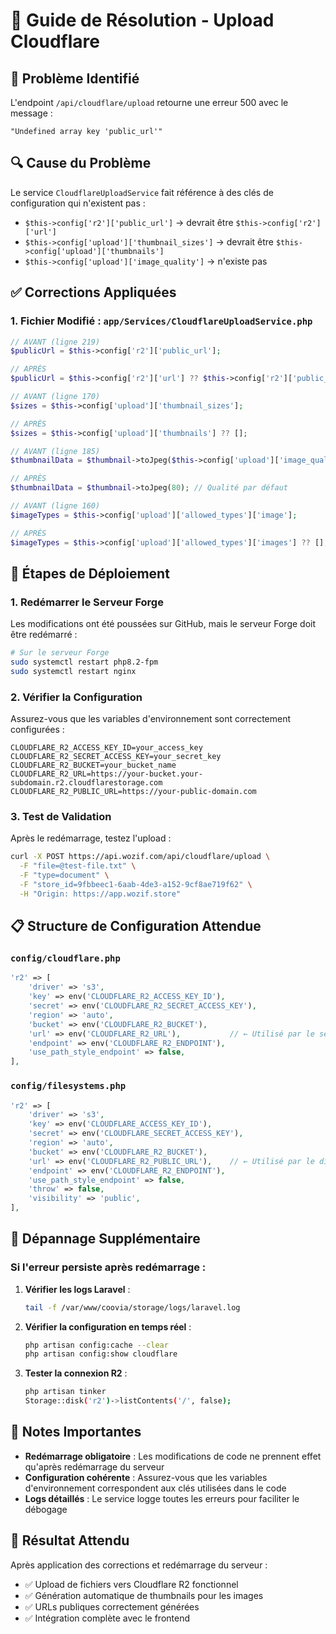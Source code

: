 # 🔧 Guide de Résolution - Upload Cloudflare

## 🚨 **Problème Identifié**

L'endpoint `/api/cloudflare/upload` retourne une erreur 500 avec le message :
```
"Undefined array key 'public_url'"
```

## 🔍 **Cause du Problème**

Le service `CloudflareUploadService` fait référence à des clés de configuration qui n'existent pas :
- `$this->config['r2']['public_url']` → devrait être `$this->config['r2']['url']`
- `$this->config['upload']['thumbnail_sizes']` → devrait être `$this->config['upload']['thumbnails']`
- `$this->config['upload']['image_quality']` → n'existe pas

## ✅ **Corrections Appliquées**

### 1. **Fichier Modifié** : `app/Services/CloudflareUploadService.php`

```php
// AVANT (ligne 219)
$publicUrl = $this->config['r2']['public_url'];

// APRÈS
$publicUrl = $this->config['r2']['url'] ?? $this->config['r2']['public_url'] ?? null;
```

```php
// AVANT (ligne 170)
$sizes = $this->config['upload']['thumbnail_sizes'];

// APRÈS
$sizes = $this->config['upload']['thumbnails'] ?? [];
```

```php
// AVANT (ligne 185)
$thumbnailData = $thumbnail->toJpeg($this->config['upload']['image_quality']);

// APRÈS
$thumbnailData = $thumbnail->toJpeg(80); // Qualité par défaut
```

```php
// AVANT (ligne 160)
$imageTypes = $this->config['upload']['allowed_types']['image'];

// APRÈS
$imageTypes = $this->config['upload']['allowed_types']['images'] ?? [];
```

## 🚀 **Étapes de Déploiement**

### **1. Redémarrer le Serveur Forge**

Les modifications ont été poussées sur GitHub, mais le serveur Forge doit être redémarré :

```bash
# Sur le serveur Forge
sudo systemctl restart php8.2-fpm
sudo systemctl restart nginx
```

### **2. Vérifier la Configuration**

Assurez-vous que les variables d'environnement sont correctement configurées :

```env
CLOUDFLARE_R2_ACCESS_KEY_ID=your_access_key
CLOUDFLARE_R2_SECRET_ACCESS_KEY=your_secret_key
CLOUDFLARE_R2_BUCKET=your_bucket_name
CLOUDFLARE_R2_URL=https://your-bucket.your-subdomain.r2.cloudflarestorage.com
CLOUDFLARE_R2_PUBLIC_URL=https://your-public-domain.com
```

### **3. Test de Validation**

Après le redémarrage, testez l'upload :

```bash
curl -X POST https://api.wozif.com/api/cloudflare/upload \
  -F "file=@test-file.txt" \
  -F "type=document" \
  -F "store_id=9fbbeec1-6aab-4de3-a152-9cf8ae719f62" \
  -H "Origin: https://app.wozif.store"
```

## 📋 **Structure de Configuration Attendue**

### **`config/cloudflare.php`**
```php
'r2' => [
    'driver' => 's3',
    'key' => env('CLOUDFLARE_R2_ACCESS_KEY_ID'),
    'secret' => env('CLOUDFLARE_R2_SECRET_ACCESS_KEY'),
    'region' => 'auto',
    'bucket' => env('CLOUDFLARE_R2_BUCKET'),
    'url' => env('CLOUDFLARE_R2_URL'),           // ← Utilisé par le service
    'endpoint' => env('CLOUDFLARE_R2_ENDPOINT'),
    'use_path_style_endpoint' => false,
],
```

### **`config/filesystems.php`**
```php
'r2' => [
    'driver' => 's3',
    'key' => env('CLOUDFLARE_ACCESS_KEY_ID'),
    'secret' => env('CLOUDFLARE_SECRET_ACCESS_KEY'),
    'region' => 'auto',
    'bucket' => env('CLOUDFLARE_R2_BUCKET'),
    'url' => env('CLOUDFLARE_R2_PUBLIC_URL'),    // ← Utilisé par le disque
    'endpoint' => env('CLOUDFLARE_R2_ENDPOINT'),
    'use_path_style_endpoint' => false,
    'throw' => false,
    'visibility' => 'public',
],
```

## 🔧 **Dépannage Supplémentaire**

### **Si l'erreur persiste après redémarrage :**

1. **Vérifier les logs Laravel** :
   ```bash
   tail -f /var/www/coovia/storage/logs/laravel.log
   ```

2. **Vérifier la configuration en temps réel** :
   ```bash
   php artisan config:cache --clear
   php artisan config:show cloudflare
   ```

3. **Tester la connexion R2** :
   ```bash
   php artisan tinker
   Storage::disk('r2')->listContents('/', false);
   ```

## 📝 **Notes Importantes**

- **Redémarrage obligatoire** : Les modifications de code ne prennent effet qu'après redémarrage du serveur
- **Configuration cohérente** : Assurez-vous que les variables d'environnement correspondent aux clés utilisées dans le code
- **Logs détaillés** : Le service logge toutes les erreurs pour faciliter le débogage

## 🎯 **Résultat Attendu**

Après application des corrections et redémarrage du serveur :
- ✅ Upload de fichiers vers Cloudflare R2 fonctionnel
- ✅ Génération automatique de thumbnails pour les images
- ✅ URLs publiques correctement générées
- ✅ Intégration complète avec le frontend
